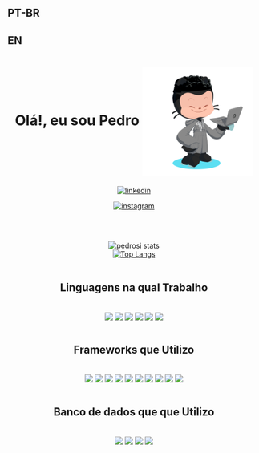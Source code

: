 ## **PT-BR**
## **EN**
<h1 style="border-bottom: none" align="center"> Olá!, eu sou <strong style="border-bottom: none">Pedro</strong> <img align="center" src="./octocat-1674769736411.png" width="220" ></h1>
<div   align="center">

[![linkedin](https://img.shields.io/badge/LinkedIn-0077B5?style=for-the-badge&logo=linkedin&logoColor=white) ](https://www.linkedin.com/in/pedrosi/) 

[![instagram](https://img.shields.io/badge/Instagram-E4405F?style=for-the-badge&logo=instagram&logoColor=white)](https://www.instagram.com/_pedro.si/)

</div>
<div align="center" >
</br></br>

![pedrosi stats](https://github-readme-stats.vercel.app/api?username=PedroSousa&show_icons=true&theme=transparent)</br>
[![Top Langs](https://github-readme-stats.vercel.app/api/top-langs/?username=PSousaDev )](https://github.com/anuraghazra/github-readme-stats)
</br></br>
<h2 align="center"><strong style="border-bottom: none">Linguagens na qual Trabalho</strong></h2></br>
<div style="display:inline-block">
<img align="center" src="https://img.shields.io/badge/css3-%231572B6.svg?style=for-the-badge&logo=css3&logoColor=white" width="60" height="">
<img align="center" src="https://img.shields.io/badge/markdown-%23000000.svg?style=for-the-badge&logo=markdown&logoColor=white"width="110" height="" >
<img align="center" src="https://img.shields.io/badge/Python-3776AB.svg?style=for-the-badge&logo=Python&logoColor=white"
width="80">
<img align="center" src="https://img.shields.io/badge/typescript-%23007ACC.svg?style=for-the-badge&logo=typescript&logoColor=white"
width="110" height="">
<img align="center" src="https://img.shields.io/badge/JavaScript-F7DF1E.svg?style=for-the-badge&logo=JavaScript&logoColor=black"
width="110" height="">
<img align="center" src="https://img.shields.io/badge/Git-E34F26?style=for-the-badge&logo=git&logoColor=white"
width="70" height="">
</br></br>
</div>

<h2 align="center"><strong style="border-bottom: none">Frameworks que Utilizo</strong></h2>
<div style="display:inline-block" align="center">
</br>
<img align="center" src="https://img.shields.io/badge/express.js-%23404d59.svg?style=for-the-badge&logo=express&logoColor=%2361DAFB">
<img align="center" src="https://img.shields.io/badge/react-%2320232a.svg?style=for-the-badge&logo=react&logoColor=%2361DAFB">
<img align="center" src="https://img.shields.io/badge/react_native-%2320232a.svg?style=for-the-badge&logo=react&logoColor=%2361DAFB">
<img align="center" src="https://img.shields.io/badge/styled--components-DB7093?style=for-the-badge&logo=styled-components&logoColor=white">
<img align="center" src="https://img.shields.io/badge/Next-black?style=for-the-badge&logo=next.js&logoColor=white">
<img align="center" src="https://img.shields.io/badge/NestJS-E0234E.svg?style=for-the-badge&logo=NestJS&logoColor=white">
<img align="center" src="https://img.shields.io/badge/node.js-6DA55F?style=for-the-badge&logo=node.js&logoColor=white">
<img align="center" src="https://img.shields.io/badge/vite-%23646CFF.svg?style=for-the-badge&logo=vite&logoColor=white">
<img align="center" src="https://img.shields.io/badge/Flask-000000?style=for-the-badge&logo=flask&logoColor=white">
<img align="center" src="https://img.shields.io/badge/Redux-593D88?style=for-the-badge&logo=redux&logoColor=white">
</br>
</br>
</div>

<h2 align="center"><strong style="border-bottom: none">Banco de dados que que Utilizo</strong></h2>
</br>
<div align="center" margin> 
<img align="center" src="https://img.shields.io/badge/MySQL-4479A1.svg?style=for-the-badge&logo=MySQL&logoColor=white"
width="80" height="">
<img align="center" src="https://img.shields.io/badge/MongoDB-47A248.svg?style=for-the-badge&logo=MongoDB&logoColor=white"
width="90" height="">
<img align="center" src="https://img.shields.io/badge/MariaDB-003545.svg?style=for-the-badge&logo=MariaDB&logoColor=white"
width="90" height="">
<img align="center" src="https://img.shields.io/badge/PostgreSQL-4169E1.svg?style=for-the-badge&logo=PostgreSQL&logoColor=white"
width="90" height="">
</div>



</div>

